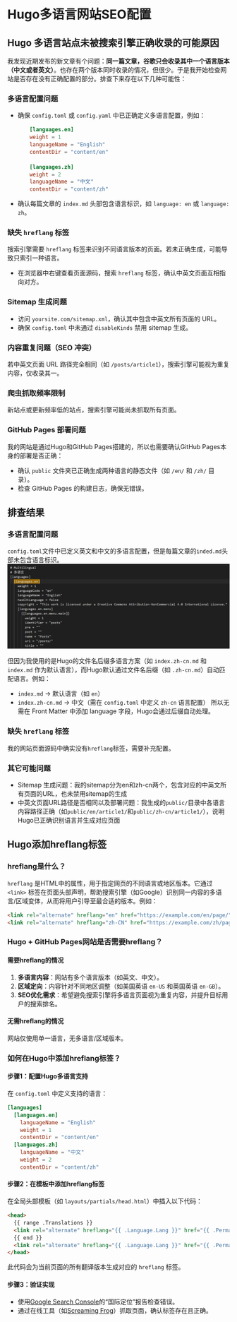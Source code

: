 # Hugo多语言网站SEO配置


## Hugo 多语言站点未被搜索引擎正确收录的可能原因
我发现近期发布的新文章有个问题：**同一篇文章，谷歌只会收录其中一个语言版本（中文或者英文）**。也存在两个版本同时收录的情况，但很少。于是我开始检查网站是否存在没有正确配置的部分。排查下来存在以下几种可能性：

### 多语言配置问题
- 确保 `config.toml` 或 `config.yaml` 中已正确定义多语言配置，例如：
```toml
       [languages.en]
       weight = 1
       languageName = "English"
       contentDir = "content/en"

       [languages.zh]
       weight = 2
       languageName = "中文"
       contentDir = "content/zh"
```
- 确认每篇文章的 `index.md` 头部包含语言标识，如 `language: en` 或 `language: zh`。

### 缺失 `hreflang` 标签
搜索引擎需要 `hreflang` 标签来识别不同语言版本的页面。若未正确生成，可能导致只索引一种语言。
- 在浏览器中右键查看页面源码，搜索 `hreflang` 标签，确认中英文页面互相指向对方。

### Sitemap 生成问题
- 访问 `yoursite.com/sitemap.xml`，确认其中包含中英文所有页面的 URL。
- 确保 `config.toml` 中未通过 `disableKinds` 禁用 sitemap 生成。

### 内容重复问题（SEO 冲突）
若中英文页面 URL 路径完全相同（如 `/posts/article1`），搜索引擎可能视为重复内容，仅收录其一。

### 爬虫抓取频率限制
新站点或更新频率低的站点，搜索引擎可能尚未抓取所有页面。

### GitHub Pages 部署问题
我的网站是通过Hugo和GitHub Pages搭建的，所以也需要确认GitHub Pages本身的部署是否正确：
- 确认 `public` 文件夹已正确生成两种语言的静态文件（如 `/en/` 和 `/zh/` 目录）。
- 检查 GitHub Pages 的构建日志，确保无错误。

## 排查结果
### 多语言配置问题
`config.toml`文件中已定义英文和中文的多语言配置，但是每篇文章的`inded.md`头部未包含语言标识。
![toml-multilingual-settings](toml-multilingual-settings.png)

但因为我使用的是Hugo的文件名后缀多语言方案（如 `index.zh-cn.md` 和 `index.md` 作为默认语言），而Hugo默认通过文件名后缀（如 `.zh-cn.md`）自动匹配语言。例如：
- `index.md` → 默认语言（如 `en`）
- `index.zh-cn.md` → 中文（需在 `config.toml` 中定义 `zh-cn` 语言配置）
所以无需在 Front Matter 中添加 language 字段，Hugo会通过后缀自动处理。

### 缺失 `hreflang` 标签
我的网站页面源码中确实没有`hreflang`标签，需要补充配置。

### 其它可能问题
- Sitemap 生成问题：我的sitemap分为en和zh-cn两个，包含对应的中英文所有页面的URL，也未禁用sitemap的生成
- 中英文页面URL路径是否相同以及部署问题：我生成的`public/`目录中各语言内容路径正确（如`public/en/article1/`和`public/zh-cn/article1/`），说明Hugo已正确识别语言并生成对应页面

## Hugo添加hreflang标签

### hreflang是什么？ 
`hreflang` 是HTML中的属性，用于指定网页的不同语言或地区版本。它通过 `<link>` 标签在页面头部声明，帮助搜索引擎（如Google）识别同一内容的多语言/区域变体，从而将用户引导至最合适的版本。例如：
```html
<link rel="alternate" hreflang="en" href="https://example.com/en/page/" />
<link rel="alternate" hreflang="zh-CN" href="https://example.com/zh/page/" />
```

### Hugo + GitHub Pages网站是否需要hreflang？

#### 需要hreflang的情况
1. **多语言内容**：网站有多个语言版本（如英文、中文）。
2. **区域定向**：内容针对不同地区调整（如美国英语 `en-US` 和英国英语 `en-GB`）。
3. **SEO优化需求**：希望避免搜索引擎将多语言页面视为重复内容，并提升目标用户的搜索排名。

#### 无需hreflang的情况
网站仅使用单一语言，无多语言/区域版本。


### 如何在Hugo中添加hreflang标签？

#### 步骤1：配置Hugo多语言支持
在 `config.toml` 中定义支持的语言：
```toml
[languages]
  [languages.en]
    languageName = "English"
    weight = 1
    contentDir = "content/en"
  [languages.zh]
    languageName = "中文"
    weight = 2
    contentDir = "content/zh"
```

#### 步骤2：在模板中添加hreflang标签
在全局头部模板（如 `layouts/partials/head.html`）中插入以下代码：
```html
<head>
  {{ range .Translations }}
  <link rel="alternate" hreflang="{{ .Language.Lang }}" href="{{ .Permalink }}" />
  {{ end }}
  <link rel="alternate" hreflang="{{ .Language.Lang }}" href="{{ .Permalink }}" />
</head>
```
此代码会为当前页面的所有翻译版本生成对应的 `hreflang` 标签。

#### 步骤3：验证实现
- 使用[Google Search Console](https://search.google.com/)的“国际定位”报告检查错误。
- 通过在线工具（如[Screaming Frog](https://www.screamingfrog.co.uk/)）抓取页面，确认标签存在且正确。



